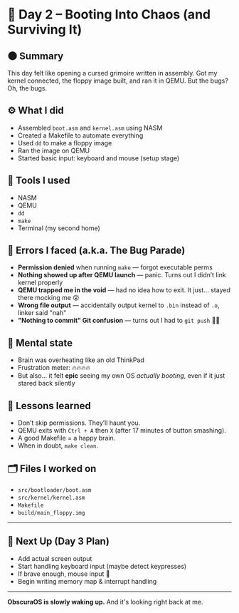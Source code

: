 # 🧠 Day 2 – Booting Into Chaos (and Surviving It)

## 🌑 Summary
This day felt like opening a cursed grimoire written in assembly. Got my kernel connected, the floppy image built, and ran it in QEMU. But the bugs? Oh, the bugs.

## ⚙️ What I did
- Assembled `boot.asm` and `kernel.asm` using NASM
- Created a Makefile to automate everything
- Used `dd` to make a floppy image
- Ran the image on QEMU
- Started basic input: keyboard and mouse (setup stage)

## 🧪 Tools I used
- NASM
- QEMU
- `dd`
- `make`
- Terminal (my second home)

## 🐛 Errors I faced (a.k.a. The Bug Parade)
- **Permission denied** when running `make` — forgot executable perms
- **Nothing showed up after QEMU launch** — panic. Turns out I didn’t link kernel properly
- **QEMU trapped me in the void** — had no idea how to exit. It just... stayed there mocking me 😵
- **Wrong file output** — accidentally output kernel to `.bin` instead of `.o`, linker said "nah"
- **"Nothing to commit" Git confusion** — turns out I had to `git push` 🤦‍♂️

## 💭 Mental state
- Brain was overheating like an old ThinkPad
- Frustration meter: 🔥🔥🔥🔥
- But also... it felt **epic** seeing my own OS *actually booting*, even if it just stared back silently

## 🧠 Lessons learned
- Don’t skip permissions. They’ll haunt you.
- QEMU exits with `Ctrl + A` then `X` (after 17 minutes of button smashing).
- A good Makefile = a happy brain.
- When in doubt, `make clean`.

## 🗂️ Files I worked on
- `src/bootloader/boot.asm`
- `src/kernel/kernel.asm`
- `Makefile`
- `build/main_floppy.img`

---

## 🔮 Next Up (Day 3 Plan)
- Add actual screen output
- Start handling keyboard input (maybe detect keypresses)
- If brave enough, mouse input 👀
- Begin writing memory map & interrupt handling

---

**ObscuraOS is slowly waking up.** And it's looking right back at me.
